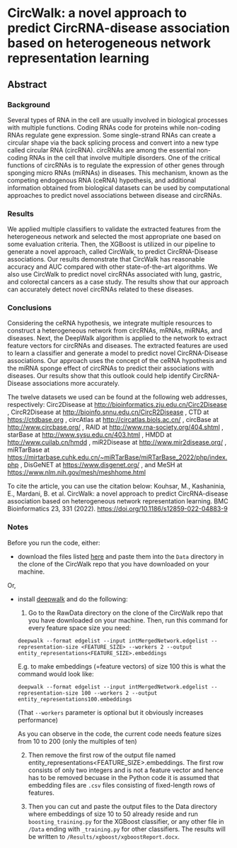 # CircWalk: a novel approach to predict CircRNA-disease association based on heterogeneous network representation learning #

## Abstract ##

### Background ###
Several types of RNA in the cell are usually involved in biological processes with multiple functions. Coding RNAs code for proteins while non-coding RNAs regulate gene expression. Some single-strand RNAs can create a circular shape via the back splicing process and convert into a new type called circular RNA (circRNA). circRNAs are among the essential non-coding RNAs in the cell that involve multiple disorders. One of the critical functions of circRNAs is to regulate the expression of other genes through sponging micro RNAs (miRNAs) in diseases. This mechanism, known as the competing endogenous RNA (ceRNA) hypothesis, and additional information obtained from biological datasets can be used by computational approaches to predict novel associations between disease and circRNAs.

### Results ###
We applied multiple classifiers to validate the extracted features from the heterogeneous network and selected the most appropriate one based on some evaluation criteria. Then, the XGBoost is utilized in our pipeline to generate a novel approach, called CircWalk, to predict CircRNA-Disease associations. Our results demonstrate that CircWalk has reasonable accuracy and AUC compared with other state-of-the-art algorithms. We also use CircWalk to predict novel circRNAs associated with lung, gastric, and colorectal cancers as a case study. The results show that our approach can accurately detect novel circRNAs related to these diseases.

### Conclusions ###
Considering the ceRNA hypothesis, we integrate multiple resources to construct a heterogeneous network from circRNAs, mRNAs, miRNAs, and diseases. Next, the DeepWalk algorithm is applied to the network to extract feature vectors for circRNAs and diseases. The extracted features are used to learn a classifier and generate a model to predict novel CircRNA-Disease associations. Our approach uses the concept of the ceRNA hypothesis and the miRNA sponge effect of circRNAs to predict their associations with diseases. Our results show that this outlook could help identify CircRNA-Disease associations more accurately.

The twelve datasets we used can be found at the following web addresses, respectively: Circ2Disease at http://bioinformatics.zju.edu.cn/Circ2Disease , CircR2Disease at http://bioinfo.snnu.edu.cn/CircR2Disease , CTD at https://ctdbase.org , circAtlas at http://circatlas.biols.ac.cn/ , circBase at http://www.circbase.org/ ,  RAID at http://www.rna-society.org/404.shtml , starBase at http://www.sysu.edu.cn/403.html , HMDD at http://www.cuilab.cn/hmdd , miR2Disease at http://www.mir2disease.org/ , miRTarBase at https://mirtarbase.cuhk.edu.cn/~miRTarBase/miRTarBase_2022/php/index.php , DisGeNET at https://www.disgenet.org/ , and MeSH at https://www.nlm.nih.gov/mesh/meshhome.html

To cite the article, you can use the citation below:
Kouhsar, M., Kashaninia, E., Mardani, B. et al. CircWalk: a novel approach to predict CircRNA-disease association based on heterogeneous network representation learning. BMC Bioinformatics 23, 331 (2022). https://doi.org/10.1186/s12859-022-04883-9


### Notes ###
Before you run the code, either:
  - download the files listed [here](https://www.dropbox.com/scl/fo/tcodexrgvnx81ext0x8uf/h?dl=0&rlkey=f0l9hlzyhg2cy8sfwzgnkde2s) and paste them into the `Data` directory in the clone of the CircWalk repo that you have downloaded on your machine.

Or,

  - install [deepwalk](https://github.com/phanein/deepwalk) and do the following:
    1. Go to the RawData directory on the clone of the CircWalk repo that you have downloaded on your machine. Then, run this command for every feature space size you need:

    ``` 
    deepwalk --format edgelist --input intMergedNetwork.edgelist --representation-size <FEATURE_SIZE> --workers 2 --output entity_representations<FEATURE_SIZE>.embeddings 
    ```

    E.g. to make embeddings (=feature vectors) of size 100 this is what the command would look like:

    ``` 
    deepwalk --format edgelist --input intMergedNetwork.edgelist --representation-size 100 --workers 2 --output entity_representations100.embeddings
    ```
    (That `--workers` parameter is optional but it obviously increases performance)
    
    As you can observe in the code, the current code needs feature sizes from 10 to 200 (only the multiples of ten)
    
    2. Then remove the first row of the output file named entity_representations<FEATURE_SIZE>.embeddings. The first row consists of only two integers and is not a feature vector and hence has to be removed becuase in the Python code it is assumed that embedding files are `.csv` files consisting of fixed-length rows of features.

    3. Then you can cut and paste the output files to the Data directory where embeddings of size 10 to 50 already reside and run `boosting_training.py` for the XGBoost classifier, or any other file in `/Data` ending with `_training.py` for other classifiers. The results will be written to `/Results/xgboost/xgboostReport.docx`.
